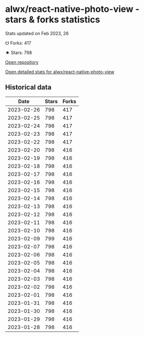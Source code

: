 # alwx/react-native-photo-view - stars & forks statistics

Stats updated on Feb 2023, 26

☋ Forks: 417

★ Stars: 798

[Open repository](https://github.com/alwx/react-native-photo-view)

[Open detailed stats for alwx/react-native-photo-view](https://reviewgithub.com/rep/alwx/react-native-photo-view)

## Historical data
| Date | Stars | Forks |
|------|-------|-------|
| 2023-02-26 | 798 | 417 | 
| 2023-02-25 | 798 | 417 | 
| 2023-02-24 | 798 | 417 | 
| 2023-02-23 | 798 | 417 | 
| 2023-02-22 | 798 | 417 | 
| 2023-02-20 | 798 | 416 | 
| 2023-02-19 | 798 | 416 | 
| 2023-02-18 | 798 | 416 | 
| 2023-02-17 | 798 | 416 | 
| 2023-02-16 | 798 | 416 | 
| 2023-02-15 | 798 | 416 | 
| 2023-02-14 | 798 | 416 | 
| 2023-02-13 | 798 | 416 | 
| 2023-02-12 | 798 | 416 | 
| 2023-02-11 | 798 | 416 | 
| 2023-02-10 | 798 | 416 | 
| 2023-02-09 | 799 | 416 | 
| 2023-02-07 | 798 | 416 | 
| 2023-02-06 | 798 | 416 | 
| 2023-02-05 | 798 | 416 | 
| 2023-02-04 | 798 | 416 | 
| 2023-02-03 | 798 | 416 | 
| 2023-02-02 | 798 | 416 | 
| 2023-02-01 | 798 | 416 | 
| 2023-01-31 | 798 | 416 | 
| 2023-01-30 | 798 | 416 | 
| 2023-01-29 | 798 | 416 | 
| 2023-01-28 | 798 | 416 | 

